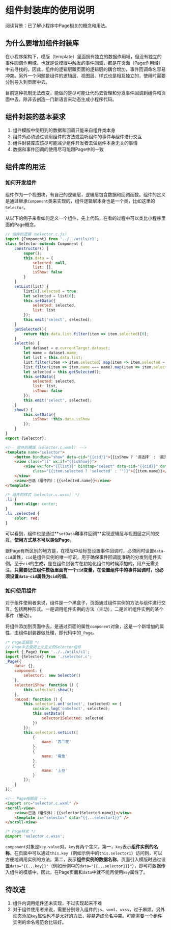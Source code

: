 # 组件封装库的使用说明

阅读背景：已了解小程序中Page相关的概念和用法。

## 为什么要增加组件封装库

在小程序架构下，模版（template）里面拥有独立的数据作用域，但没有独立的事件回调作用域。也就是说模版中触发的事件回调，都是在页面（Page作用域）中去寻找的。因此，组件的逻辑层跟页面的逻辑层的耦合增加，事件回调命名容易冲突。另外一个问题是组件的逻辑层、视图层、样式也是相互独立的，使用时需要分别导入到页面中去。

目前这种机制无法改变，能做的是尽可能让代码去管理和分发事件回调到组件和页面中去。除非去创造一门新语言来动态生成小程序代码。

## 组件封装的基本要求

1. 组件模版中使用到的数据和回调只能来自组件类本身
2. 组件外必须通过调用组件的方法或监听组件的事件与组件进行交互
3. 组件封装库应该尽可能减少组件开发者去做组件本身无关的事情
4. 数据和事件回调的使用尽可能跟Page中的一致

## 组件库的用法

### 如何开发组件

组件作为一个视图块，有自己的逻辑层，逻辑层包含数据和回调函数。组件的定义是通过继承`Component`类来实现的，组件逻辑层本身也是一个类，比如这里的`Selector`。

从以下的例子来看如何定义一个组件，先上代码，在看的过程中可以类比小程序里面的Page概念。

```js
// 组件的逻辑（selector.c.js）
import {Component} from '../../utils/c1';
class Selector extends Component {
    constructor() {
        super();
        this.data = {
            selected: null,
            list: [],
            isShow: false
        }
    }
    setList(list) {
        list[0].selected = true;
        let selected = list[0];
        this.setData({
            selected: selected,
            list: list
        });
        this.emit('select', selected);
    }
    getSelected(){
        return this.data.list.filter(item => item.selected)[0];
    }
    select(e) {
        let dataset = e.currentTarget.dataset;
        let name = dataset.name;
        let list = this.data.list;
        list.filter(item => item.selected).map(item => item.selected = false);
        list.filter(item => item.name === name).map(item => item.selected = true);
        let selected = this.getSelected();
        this.setData({
            selected: selected,
            list: list,
            isShow: false
        });
        this.emit('select', selected);
    }
    show() {
        this.setData({
            isShow: !this.data.isShow
        });
    }
}
export {Selector};
```

```html
<!-- 组件的模版（selector.c.wxml） -->
<template name="selector">
    <button bindtap="show" data-cid="{{cid}}">{{isShow ? '请选择' : '展开列表'}}</button>
    <view class="li" wx:if="{{isShow}}">
        <view wx:for="{{list}}" bindtap="select" data-cid="{{cid}}" data-name="{{item.name}}"
            class="{{item.selected ? 'selected' : ''}}">{{item.name}}</view>
    </view>
    <view>已选（组件内）：{{selected.name}}</view>
</template>
```

```css
/* 组件的样式（selector.c.wxss） */
.li {
    text-align: center;
}
.li .selected {
    color: red;
}
```

可以看到，组件也是通过**`setData`**和**事件回调**实现逻辑层与视图层之间的交互，**使用方式基本可以类似Page**。

跟Page有所区别的地方是，在模版中给标签设置事件回调时，必须同时设置`data-cid`属性，`cid`是组件实例的唯一标识，用于确保事件回调能准确的分发到组件实例。至于`cid`的生成，是在组件封装库在初始化组件的时候添加的，用户无需关注。**只需要记住组件模版里面有一个`cid`变量，在设置组件中的事件回调时，也必须设置`data-cid`属性为`cid`的值**。

### 如何使用组件

对于组件使用者来说，组件是一个黑盒子，页面通过组件实例的方法与组件进行交互，包括两种形式。一是调用组件实例的方法（主动），二是监听组件实例的某个事件（被动）。

将组件添加到页面中去，是通过页面的属性`component`对象，这是一个新增加的属性，由组件封装器做处理，即代码中的`_Page`。

```js
/* Page逻辑层 */
// Page中去使用上文定义的Selector组件
import {_Page} from '../../utils/c1';
import {Selector} from './selector.c';
_Page({
    data: {},
    component: {
        selector1: new Selector()
    },
    selector1Show: function () {
        this.selector1.show();
    },
    onLoad: function () {
        this.selector1.on('select', (selected) => {
            console.log('onSelect', selected);
            this.setData({
                selector1Selected: selected
            })
        });
        this.selector1.setList([
            {
                name: '西兰花'
            },
            {
                name: '霉鱼'
            },
            {
                name: '土豆'
            }
        ]);
    }
});
```

```html
<!-- Page视图层 -->
<import src="selector.c.wxml" />
<scroll-view>
    <view>已选（组件外）：{{selector1Selected.name}}</view>
    <template is="selector" data="{{...selector1}}" />
</scroll-view>
```

```css
/* Page样式 */
@import 'selector.c.wxss';
```

`component`对象是`key-value`对，`key`有两个含义。第一，`key`表示**组件实例的名称**。在页面中可以通过`this.key`（例如示例中的`this.selector1`）访问到，可以方便地调用实例的方法。第二，表示**组件实例的数据名称**。页面引入模版时通过设置`data="{{...key}}"`（例如示例中的`data="{{...selector1}}"`），即可将数据传入组件的模版中。因此，在Page页面和`data`中就不能再使用`key`属性了。

## 待改进

1. 组件内调用组件还未实现，不过实现起来不难
2. 对于组件使用者来说，需要分别导入组件的`js`、`wxml`、`wxss`，过于麻烦。另外动态添加`key`属性也不是太好的方法，容易造成命名冲突。可能需要一个组件实例的命名规范会比较好。